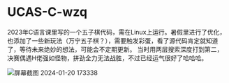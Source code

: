 # UCAS-C-wzq
2023年C语言课里写的一个五子棋代码，需在Linux上运行。暑假里进行了优化，也添加了一些新玩法（万宁五子棋？），需要触发彩蛋，看了源代码肯定就知道了，等待未来绝妙的想法，可能会不定期更新。
当时用两层搜索深度打到第二，决赛偶遇H佬强如怪物，拼劲全力无法战胜，不过已经运气很好了哈哈哈。


![屏幕截图 2024-01-20 173338](https://github.com/user-attachments/assets/742895be-1f4b-47b0-9480-41bb604ec2dc)
